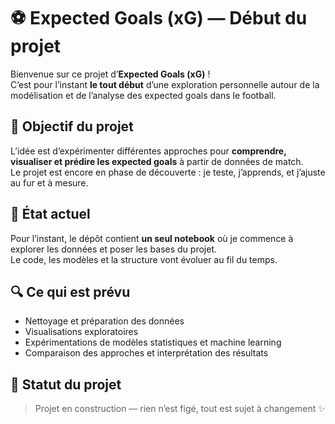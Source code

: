 # ⚽️ Expected Goals (xG) — Début du projet

Bienvenue sur ce projet d’**Expected Goals (xG)** !  
C’est pour l’instant **le tout début** d’une exploration personnelle autour de la modélisation et de l’analyse des expected goals dans le football.

## 🎯 Objectif du projet
L’idée est d’expérimenter différentes approches pour **comprendre, visualiser et prédire les expected goals** à partir de données de match.  
Le projet est encore en phase de découverte : je teste, j’apprends, et j’ajuste au fur et à mesure.

## 🧪 État actuel
Pour l’instant, le dépôt contient **un seul notebook** où je commence à explorer les données et poser les bases du projet.  
Le code, les modèles et la structure vont évoluer au fil du temps.

## 🔍 Ce qui est prévu
- Nettoyage et préparation des données  
- Visualisations exploratoires  
- Expérimentations de modèles statistiques et machine learning  
- Comparaison des approches et interprétation des résultats  

## 🚧 Statut du projet
> Projet en construction — rien n’est figé, tout est sujet à changement ✨  

